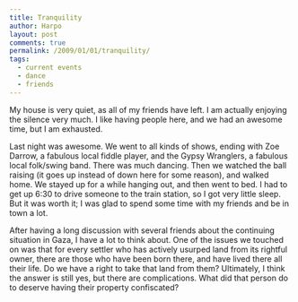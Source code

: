 ```yaml
---
title: Tranquility
author: Harpo
layout: post
comments: true
permalink: /2009/01/01/tranquility/
tags:
  - current events
  - dance
  - friends
---
```

My house is very quiet, as all of my friends have left. I am actually enjoying the silence very much. I like having people here, and we had an awesome time, but I am exhausted.

Last night was awesome. We went to all kinds of shows, ending with Zoe Darrow, a fabulous local fiddle player, and the Gypsy Wranglers, a fabulous local folk/swing band. There was much dancing. Then we watched the ball raising (it goes up instead of down here for some reason), and walked home. We stayed up for a while hanging out, and then went to bed. I had to get up 6:30 to drive someone to the train station, so I got very little sleep. But it was worth it; I was glad to spend some time with my friends and be in town a lot.

After having a long discussion with several friends about the continuing situation in Gaza, I have a lot to think about. One of the issues we touched on was that for every settler who has actively usurped land from its rightful owner, there are those who have been born there, and have lived there all their life. Do we have a right to take that land from them? Ultimately, I think the answer is still yes, but there are complications. What did that person do to deserve having their property confiscated?